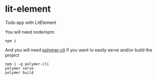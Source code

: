# lit-element
Todo app with LitElement

You will need node/npm:
```
npm i
```

And you will need [polymer-cli](https://polymer-library.polymer-project.org/3.0/docs/tools/polymer-cli) if you want to easily serve and/or build the project
```
npm i -g polymer-cli
polymer serve
polymer build
```
